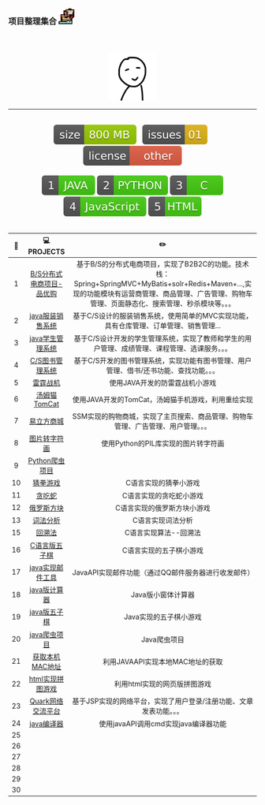### 项目整理集合 <img src="_img/Ship.ico">
<br>
<br>
<div align="center">
	<img src="_img/touxiang.jpg" width="100" height="100">
<hr><br>
	<a href="#"><img src="_markdown/size-file.min.js.svg"></a>&nbsp;&nbsp;
	<a href="#"><img src="_markdown/issues.min.js.svg"></a>&nbsp;&nbsp;
	<a href="#"><img src="_markdown/license.min.js.svg"></a>
<br><br>
	<a href="#"><img src="_markdown/java.min.js.svg"></a>
	<a href="#"><img src="_markdown/python.min.js.svg"></a>
	<a href="#"><img src="_markdown/c.min.js.svg"></a>
	<a href="#"><img src="_markdown/javascript.min.js.svg"></a>
	<a href="#"><img src="_markdown/html.min.js.svg"></a>
</div>
<br>

| :floppy_disk: | :computer:PROJECTS | :pencil2: |
| :------: | :------: | :------:|
| 1 | [B/S分布式电商项目-品优购](./pinyougou-parent) | 基于B/S的分布式电商项目，实现了B2B2C的功能。技术栈：Spring+SpringMVC+MyBatis+solr+Redis+Maven+...,实现的功能模块有运营商管理、商品管理、广告管理、购物车管理、页面静态化、搜索管理、秒杀模块等。。。 |
| 2 | [java服装销售系统](./FZXS) | 基于C/S设计的服装销售系统，使用简单的MVC实现功能，具有仓库管理、订单管理、销售管理... |
| 3 | [java学生管理系统](./TheStudentSystem) | 基于C/S设计开发的学生管理系统，实现了教师和学生的用户管理、成绩管理、课程管理、选课服务。。。 |
| 4 | [C/S图书管理系统](./LibraryManager) | 基于C/S开发的图书管理系统，实现功能有图书管理、用户管理、借书/还书功能、查找功能。。。 |
| 5 | [雷霆战机](./LeiTingZhanJi) | 使用JAVA开发的防雷霆战机小游戏 |
| 6 | [汤姆猫TomCat](./MyTomCat) | 使用JAVA开发的TomCat，汤姆猫手机游戏，利用重绘实现 |
| 7 | [易立方商城](./Enterprise_mall) | SSM实现的购物商城，实现了主页搜索、商品管理、购物车管理、广告管理、用户管理。。。 |
| 8 | [图片转字符画](./PythonDrawAscii) | 使用Python的PIL库实现的图片转字符画 |
| 9 | [Python爬虫项目](./PythonCrawler) |  |
| 10 | [猜拳游戏](./CGames/猜拳游戏.cpp) | C语言实现的猜拳小游戏 |
| 11 | [贪吃蛇](./CGames/贪吃蛇.cpp) | C语言实现的贪吃蛇小游戏 |
| 12 | [俄罗斯方块](./CGames/俄罗斯方块.cpp) | C语言实现的俄罗斯方块小游戏 |
| 13 | [词法分析](./CGames/词法分析.cpp) | C语言实现词法分析 |
| 15 | [回溯法](./CGames/回溯法.cpp) | C语言实现算法--回溯法 |
| 16 | [C语言版五子棋](./CGames/五子棋.cpp) | C语言实现的五子棋小游戏 |
| 17 | [java实现邮件工具](./EMailUtils) | JavaAPI实现邮件功能（通过QQ邮件服务器进行收发邮件） |
| 18 | [java版计算器](./Calculator) | Java版小窗体计算器 |
| 19 | [java版五子棋](./Gomoku) | Java实现的五子棋小游戏 |
| 20 | [java爬虫项目](./JavaCrawler) | Java爬虫项目 |
| 21 | [获取本机MAC地址]() | 利用JAVAAPI实现本地MAC地址的获取 |
| 22 | [html实现拼图游戏](./Html_Pintu) | 利用html实现的网页版拼图游戏 |
| 23 | [Quark网络交流平台](./OnlineFriend) | 基于JSP实现的网络平台，实现了用户登录/注册功能、文章发表功能。。。 |
| 24 | [java编译器](./JavaIDE) | 使用javaAPI调用cmd实现java编译器功能 |
| 25 |  |  |
| 26 |  |  |
| 27 |  |  |
| 28 |  |  |
| 29 |  |  |
| 30 |  |  |
